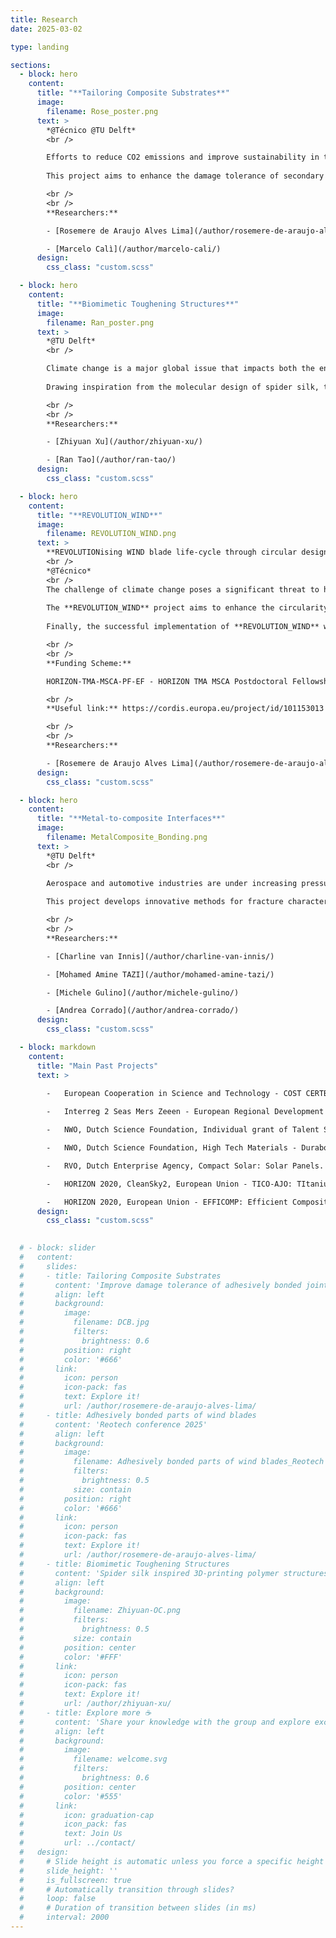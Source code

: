 ```yaml
---
title: Research
date: 2025-03-02

type: landing

sections:
  - block: hero
    content:
      title: "**Tailoring Composite Substrates**"
      image:
        filename: Rose_poster.png
      text: >
        *@Técnico @TU Delft*
        <br />

        Efforts to reduce CO2 emissions and improve sustainability in the aeronautical sector have been increasing, leading to new solutions to **extend aircraft’s operational life and reuse of multi-material and composite components**. Furthermore, the industry is striving towards more efficient, sustainable, and lightweight aircraft. However, one of the **challenges that needs to be tackled is the assembly and repair of advanced material components** in primary structures.
        
        This project aims to enhance the damage tolerance of secondary adhesively bonded joints by architecting their CFRP layups and exploring the effects of adhesives with different fracture toughness.

        <br />
        <br />
        **Researchers:**

        - [Rosemere de Araujo Alves Lima](/author/rosemere-de-araujo-alves-lima/)

        - [Marcelo Calì](/author/marcelo-cali/)
      design:
        css_class: "custom.scss"

  - block: hero
    content:
      title: "**Biomimetic Toughening Structures**"
      image:
        filename: Ran_poster.png
      text: >
        *@TU Delft*
        <br />

        Climate change is a major global issue that impacts both the environment and human society, requiring an immediate effort to enhance sustainability in the mobility and energy sectors. Adhesive joints of lightweight composite structures offer great potential for more efficient and environmentally friendly designs, but ensuring their safety and reliability remains a major challenge.
        
        Drawing inspiration from the molecular design of spider silk, the project explores **3D-printed polymeric structures that incorporate sacrificial bonds and hidden lengths**. When embedded in polymer resins, these overlapping curl structures enhance the toughness of layered materials and create a supporting framework that enables alternative load paths, paving the way for safer and more sustainable lightweight structures.

        <br />
        <br />
        **Researchers:**

        - [Zhiyuan Xu](/author/zhiyuan-xu/)

        - [Ran Tao](/author/ran-tao/)
      design:
        css_class: "custom.scss"

  - block: hero
    content:
      title: "**REVOLUTION_WIND**"
      image:
        filename: REVOLUTION_WIND.png
      text: >
        **REVOLUTIONising WIND blade life-cycle through circular design and Condition-Based Monitoring using multifunctional self-sensing 3D printed bonded structures and a multi-modal machine learning approach**
        <br />
        *@Técnico*
        <br />
        The challenge of climate change poses a significant threat to humanity. It is essential to prioritise renewable and cost-effective energy sources while simultaneously reducing greenhouse gas emissions for the benefit of future generations. One of the primary solutions lies in the new generation of larger, segmented and more efficient wind blades.
        
        The **REVOLUTION_WIND** project aims to enhance the circularity and damage tolerance of the new generation of larger and segmented wind blades by embedding a multifunctional self-sensing 3D printed structure within a reversible adhesive layer. The project will use a combination of supervised machine learning and experimental characterisation to devise a multi-modal monitoring system that can accurately predict the remaining useful life of the reversible adhesively bonded joints. The most cutting-edge outcome of **REVOLUTION_WIND** is a multifunctional 3D printed self-sensing structure that will work as an embedded reinforcement and generate input data for a machine learning framework for in-situ life assessment of the structural integrity of reversible adhesively bonded joints.
        
        Finally, the successful implementation of **REVOLUTION_WIND** will contribute to achieving the European Green Deal's objective of establishing wind power as Europe's primary energy source while promoting a circular economy.

        <br />
        <br />
        **Funding Scheme:**

        HORIZON-TMA-MSCA-PF-EF - HORIZON TMA MSCA Postdoctoral Fellowships - European Fellowships

        <br />
        **Useful link:** https://cordis.europa.eu/project/id/101153013

        <br />
        <br />
        **Researchers:**

        - [Rosemere de Araujo Alves Lima](/author/rosemere-de-araujo-alves-lima/)
      design:
        css_class: "custom.scss"

  - block: hero
    content:
      title: "**Metal-to-composite Interfaces**"
      image:
        filename: MetalComposite_Bonding.png
      text: >
        *@TU Delft*
        <br />

        Aerospace and automotive industries are under increasing pressure to reduce product weight in response to strict environmental regulations and the demand for lower operational costs. Adhesively bonded lightweight composites offer a promising route toward more efficient and sustainable designs. However, their safe and reliable application remains a key challenge.
        
        This project develops innovative methods for fracture characterization of bi-material bonded joints, with a particular focus on **metal-to-polymer interfaces**. By uncovering the underlying interfacial mechanisms, the research supports the reliable integration of composites with conventional metal-based structures, enabling stronger, lighter, and more sustainable engineering solutions.

        <br />
        <br />
        **Researchers:**

        - [Charline van Innis](/author/charline-van-innis/)

        - [Mohamed Amine TAZI](/author/mohamed-amine-tazi/)

        - [Michele Gulino](/author/michele-gulino/)

        - [Andrea Corrado](/author/andrea-corrado/)
      design:
        css_class: "custom.scss"

  - block: markdown
    content:
      title: "Main Past Projects"
      text: >
        
        -	European Cooperation in Science and Technology - COST CERTBOND – Reliable roadmap for certification of bonded primary structures. 2019-2023.  https://www.certbond.eu/

        -	Interreg 2 Seas Mers Zeeen - European Regional Development Fund - QUALIFY: Enabling Qualification of Hybrid Structures for Lightweight and Safe Maritime Transport. 2018-2022. www.tudelft.nl/ae/qualify

        -	NWO, Dutch Science Foundation, Individual grant of Talent Scheme VENI - Flybond: Novel design concept for composite bonded joints. 2016-2020

        -	NWO, Dutch Science Foundation, High Tech Materials - Durabond: Durable composite-to-metal bonded joints for heavily loaded structures at extreme environmental conditions. 2016-2020. 

        -	RVO, Dutch Enterprise Agency, Compact Solar: Solar Panels. 2018-2020.

        -	HORIZON 2020, CleanSky2, European Union - TICO-AJO: TItanium COmposite Adhesive JOints. 2016-2018

        -	HORIZON 2020, European Union - EFFICOMP: Efficient Composite parts manufacturing. 2016-2020.
      design:
        css_class: "custom.scss"
 

  # - block: slider
  #   content:
  #     slides:
  #     - title: Tailoring Composite Substrates
  #       content: 'Improve damage tolerance of adhesively bonded joints'
  #       align: left
  #       background:
  #         image:
  #           filename: DCB.jpg
  #           filters:
  #             brightness: 0.6
  #         position: right
  #         color: '#666'
  #       link:
  #         icon: person
  #         icon-pack: fas
  #         text: Explore it!
  #         url: /author/rosemere-de-araujo-alves-lima/
  #     - title: Adhesively bonded parts of wind blades
  #       content: 'Reotech conference 2025'
  #       align: left
  #       background:
  #         image:
  #           filename: Adhesively bonded parts of wind blades_Reotech conference 2025.jpg
  #           filters:
  #             brightness: 0.5
  #           size: contain
  #         position: right
  #         color: '#666'
  #       link:
  #         icon: person
  #         icon-pack: fas
  #         text: Explore it!
  #         url: /author/rosemere-de-araujo-alves-lima/
  #     - title: Biomimetic Toughening Structures
  #       content: 'Spider silk inspired 3D-printing polymer structures'
  #       align: left
  #       background:
  #         image:
  #           filename: Zhiyuan-OC.png
  #           filters:
  #             brightness: 0.5
  #           size: contain
  #         position: center
  #         color: '#FFF'
  #       link:
  #         icon: person
  #         icon-pack: fas
  #         text: Explore it!
  #         url: /author/zhiyuan-xu/
  #     - title: Explore more ☕️
  #       content: 'Share your knowledge with the group and explore exciting new topics together!'
  #       align: left
  #       background:
  #         image:
  #           filename: welcome.svg
  #           filters:
  #             brightness: 0.6
  #         position: center
  #         color: '#555'
  #       link:
  #         icon: graduation-cap
  #         icon_pack: fas
  #         text: Join Us
  #         url: ../contact/
  #   design:
  #     # Slide height is automatic unless you force a specific height (e.g. '400px')
  #     slide_height: ''
  #     is_fullscreen: true
  #     # Automatically transition through slides?
  #     loop: false
  #     # Duration of transition between slides (in ms)
  #     interval: 2000
---
```

